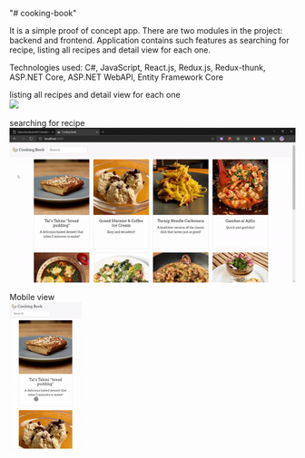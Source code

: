 "# cooking-book" 

It is a simple proof of concept app.
There are two modules in the project: backend and frontend. Application contains such features as searching for recipe, listing all recipes and detail view for each one. 

Technologies used: C#, JavaScript, React.js, Redux.js, Redux-thunk, ASP.NET Core, ASP.NET WebAPI, Entity Framework Core 

listing all recipes and detail view for each one
<br />
![](gifs/clip1.gif)

searching for recipe
<br />
![](gifs/clip2.gif)

Mobile view
<br />
![](gifs/clip3.gif)

